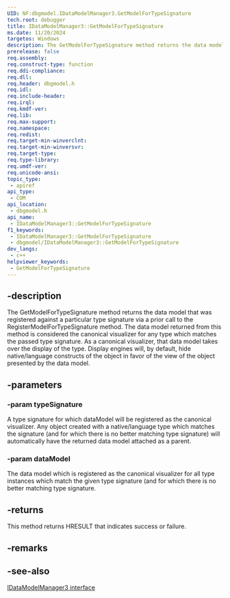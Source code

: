 ```yaml
---
UID: NF:dbgmodel.IDataModelManager3.GetModelForTypeSignature
tech.root: debugger
title: IDataModelManager3::GetModelForTypeSignature
ms.date: 11/20/2024
targetos: Windows
description: The GetModelForTypeSignature method returns the data model that was previously registered for a given type signature.
prerelease: false
req.assembly: 
req.construct-type: function
req.ddi-compliance: 
req.dll: 
req.header: dbgmodel.h
req.idl: 
req.include-header: 
req.irql: 
req.kmdf-ver: 
req.lib: 
req.max-support: 
req.namespace: 
req.redist: 
req.target-min-winverclnt: 
req.target-min-winversvr: 
req.target-type: 
req.type-library: 
req.umdf-ver: 
req.unicode-ansi: 
topic_type:
 - apiref
api_type:
 - COM
api_location:
 - dbgmodel.h
api_name:
 - IDataModelManager3::GetModelForTypeSignature
f1_keywords:
 - IDataModelManager3::GetModelForTypeSignature
 - dbgmodel/IDataModelManager3::GetModelForTypeSignature
dev_langs:
 - c++
helpviewer_keywords:
 - GetModelForTypeSignature
---
```


## -description

The GetModelForTypeSignature method returns the data model that was registered against a particular type signature via a prior call to the RegisterModelForTypeSignature method. The data model returned from this method is considered the canonical visualizer for any type which matches the passed type signature. As a canonical visualizer, that data model takes over the display of the type. Display engines will, by default, hide native/language constructs of the object in favor of the view of the object presented by the data model.

## -parameters

### -param typeSignature

A type signature for which dataModel will be registered as the canonical visualizer. Any object created with a native/language type which matches the signature (and for which there is no better matching type signature) will automatically have the returned data model attached as a parent.

### -param dataModel

The data model which is registered as the canonical visualizer for all type instances which match the given type signature (and for which there is no better matching type signature.

## -returns

This method returns HRESULT that indicates success or failure.


## -remarks

## -see-also

[IDataModelManager3 interface](nn-dbgmodel-idatamodelmanager3.md)